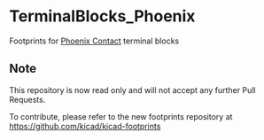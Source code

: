 # TerminalBlocks_Phoenix
Footprints for [Phoenix Contact](https://www.phoenixcontact.com) terminal blocks

## Note

This repository is now read only and will not accept any further Pull Requests.

To contribute, please refer to the new footprints repository at https://github.com/kicad/kicad-footprints
